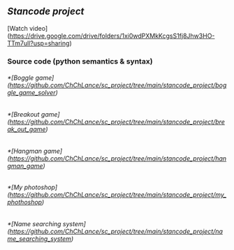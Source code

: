 ## *Stancode project*

[Watch video] (https://drive.google.com/drive/folders/1xi0wdPXMkKcgsS1fj8Jhw3HO-TTm7ull?usp=sharing)

### Source code (python semantics & syntax)
###### *[Boggle game] (https://github.com/ChChLance/sc_project/tree/main/stancode_project/boggle_game_solver)
###### *[Breakout game] (https://github.com/ChChLance/sc_project/tree/main/stancode_project/break_out_game)
###### *[Hangman game]  (https://github.com/ChChLance/sc_project/tree/main/stancode_project/hangman_game)
###### *[My photoshop]  (https://github.com/ChChLance/sc_project/tree/main/stancode_project/my_phothoshop)
###### *[Name searching system]  (https://github.com/ChChLance/sc_project/tree/main/stancode_project/name_searching_system)

